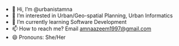 - 👋 Hi, I’m @urbanistamna
- 👀 I’m interested in Urban/Geo-spatial Planning, Urban Informatics
- 🌱 I’m currently learning Software Development
- 📫 How to reach me? Email amnaazeem1997@gmail.com
- 😄 Pronouns: She/Her

<!---
urbanistamna/urbanistamna is a ✨ special ✨ repository because its `README.md` (this file) appears on your GitHub profile.
You can click the Preview link to take a look at your changes.
--->
